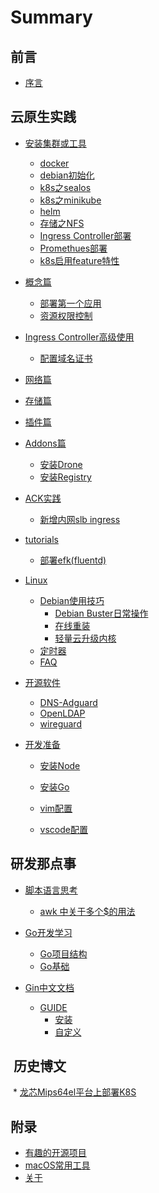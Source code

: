 # Summary

## 前言

* [序言](README.md)

## 云原生实践

* [安装集群或工具]()
    * [docker](install/docker.md)
    * [debian初始化](install/init.md)
    * [k8s之sealos](install/sealos.md)
    * [k8s之minikube](install/minikube.md)
    * [helm](install/helm.md)
    * [存储之NFS](install/nfs.md)
    * [Ingress Controller部署](install/ingress.md)
    * [Promethues部署](install/prometheus.md)
    * [k8s启用feature特性](install/feature.md)

* [概念篇](kubernetes/intro/index.md)
    * [部署第一个应用](kubernetes/intro/deploy.md)
    * [资源权限控制](kubernetes/intro/sa.md)
* [Ingress Controller高级使用]()
    * [配置域名证书](kubernetes/addons/ingress/tls-config.md)

* [网络篇](kubernetes/network/index.md)
* [存储篇](kubernetes/storage/index.md)
* [插件篇](kubernetes/plugins/index.md)
* [Addons篇](kubernetes/addons/index.md)
    * [安装Drone](kubernetes/helm/drone.md)
    * [安装Registry](kubernetes/helm/docker-registry.md)
* [ACK实践](kubernetes/ack/index.md)
    * [新增内网slb ingress](kubernetes/ack/ingress.md)
* [tutorials]()
    * [部署efk(fluentd)](kubernetes/tutorials/setup_efk_logging_stack.md)

* [Linux](linux/index.md)
    * [Debian使用技巧](linux/linux.md)
        * [Debian Buster日常操作](linux/debian-buster-op.md)
        * [在线重装](linux/reinstall.md)
        * [轻量云升级内核](linux/aliyun_debian_upgrade_kernel.md)
    * [定时器](linux/timers.md)    
    * [FAQ](linux/faq.md)

* [开源软件]()
    * [DNS-Adguard](soft/dns/adguard.md)
    * [OpenLDAP](soft/ldap/openldap_install.md)
    * [wireguard](soft/wireguard/install.md)

* [开发准备]()
    * [安装Node](develop/env/nodejs.md)
    * [安装Go](develop/env/go.md)

    * [vim配置](develop/env/vim_config.md)
    * [vscode配置](develop/env/vscode_config.md)

## 研发那点事

* [脚本语言思考]()
    * [awk 中关于多个$的用法](develop/shell/awk-func.md)

* [Go开发学习]()
    * [Go项目结构](develop/gostudy/project-layout.md)
    * [Go基础](develop/gostudy/ch01/index.md)
* [Gin中文文档]()
    * [GUIDE]()
        * [安装](gin/guide/installation.md)
        * [自定义](gin/guide/customization.md)

##  历史博文

 * [龙芯Mips64el平台上部署K8S](posts/mips64el-loongson-k8s.md)

## 附录

* [有趣的开源项目](appendix/index.md)
* [macOS常用工具](appendix/macOS-apps.md)
* [关于](appendix/about.md)

